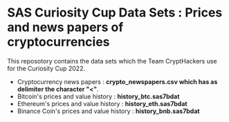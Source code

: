 # SAS Curiosity Cup Data Sets : Prices and news papers of cryptocurrencies

This reposotory contains the data sets which the Team CryptHackers use for the Curiosity Cup 2022.
+ Cryptocurrency news papers : **crypto_newspapers.csv which has as delimiter the character "<"**.
+ Bitcoin's prices and value history : **history_btc.sas7bdat**
+ Ethereum's prices and value history : **history_eth.sas7bdat**
+ Binance Coin's prices and value history : **history_bnb.sas7bdat**
